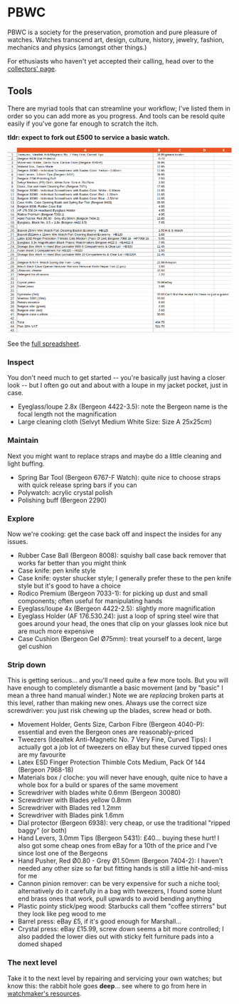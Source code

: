 # PBWC

PBWC is a society for the preservation, promotion and pure pleasure of watches. Watches transcend art, design, culture, history, jewelry, fashion, mechanics and physics (amongst other things.)

For ethusiasts who haven't yet accepted their calling, head over to the [collectors' page](collector.md).

## Tools

There are myriad tools that can streamline your workflow; I've listed them in order so you can add more as you progress. And tools can be resold quite easily if you've gone far enough to scratch the itch.

__tldr: expect to fork out £500 to service a basic watch.__

![tools.png](tools.png)

See the [full spreadsheet](tools.xlsx).

### Inspect

You don't need much to get started -- you're basically just having a closer look -- but I often go out and about with a loupe in my jacket pocket, just in case.

- Eyeglass/loupe 2.8x (Bergeon 4422-3.5): note the Bergeon name is the focal length not the magnification
- Large cleaning cloth (Selvyt Medium White Size: Size A 25x25cm)

### Maintain

Next you might want to replace straps and maybe do a little cleaning and light buffing.

- Spring Bar Tool (Bergeon 6767-F Watch): quite nice to choose straps with quick release spring bars if you can
- Polywatch: acrylic crystal polish
- Polishing buff (Bergeon 2290)

### Explore

Now we're cooking: get the case back off and inspect the insides for any issues.

- Rubber Case Ball (Bergeon 8008): squishy ball case back remover that works far better than you might think
- Case knife: pen knife style
- Case knife: oyster shucker style; I generally prefer these to the pen knife style but it's good to have a choice
- Rodico Premium (Bergeon 7033-1): for picking up dust and small components; often useful for manipulating hands
- Eyeglass/loupe 4x (Bergeon 4422-2.5): slightly more magnification
- Eyeglass Holder (AF 176.530.24): just a loop of spring steel wire that goes around your head, the ones that clip on your glasses look nice but are much more expensive
- Case Cushion (Bergeon Gel Ø75mm): treat yourself to a decent, large gel cushion

### Strip down

This is getting serious... and you'll need quite a few more tools. But you will have enough to completely dismantle a basic movement (and by "basic" I mean a three hand manual winder.) Note we are _replacing_ broken parts at this level, rather than making new ones. Always use the correct size screwdriver: you just risk chewing up the blades,
screw head or both.

- Movement Holder, Gents Size, Carbon Fibre (Bergeon 4040-P): essential and even the Bergeon ones are reasonably-priced
- Tweezers (Idealtek Anti-Magnetic No. 7 Very Fine, Curved Tips): I actually got a job lot of tweezers on eBay but these curved tipped ones are my favourite
- Latex ESD Finger Protection Thimble Cots Medium, Pack Of 144 (Bergeon 7968-18)
- Materials box / cloche: you will never have enough, quite nice to have a whole box for a build or spares of the same movement
- Screwdriver with blades white 0.6mm (Bergeon 30080)
- Screwdriver with Blades yellow 0.8mm
- Screwdriver with Blades red 1.2mm
- Screwdriver with Blades pink 1.6mm
- Dial protector (Bergeon 6938): very cheap, or use the traditional "ripped baggy" (or both)
- Hand Levers, 3.0mm Tips (Bergeon 5431): £40... buying these hurt! I also got some cheap ones from eBay for a 10th of the price and I've since lost one of the Bergeons
- Hand Pusher, Red Ø0.80 - Grey Ø1.50mm (Bergeon 7404-2): I haven't needed any other size so far but fitting hands is still a little hit-and-miss for me
- Cannon pinion remover: can be very expensive for such a niche tool; alternatively do it carefully in a bag with tweezers, I found some blunt end brass ones that work, pull upwards to avoid bending anything
- Plastic pointy stick/peg wood: Starbucks call them "coffee stirrers" but they look like peg wood to me
- Barrel press: eBay £5, if it's good enough for Marshall...
- Crystal press: eBay £15.99, screw down seems a bit more controlled; I also padded the lower dies out with sticky felt furniture pads into a domed shaped

### The next level

Take it to the next level by repairing and servicing your own watches; but know this: the rabbit hole goes __deep__... see where to go from here in [watchmaker's resources](watchmaker.md#clean).
